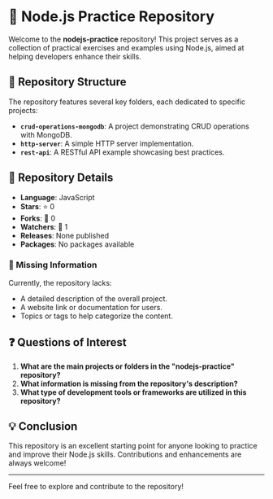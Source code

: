 # 🌟 Node.js Practice Repository

Welcome to the **nodejs-practice** repository! This project serves as a collection of practical exercises and examples using Node.js, aimed at helping developers enhance their skills.

## 📁 Repository Structure

The repository features several key folders, each dedicated to specific projects:

- **`crud-operations-mongodb`**: A project demonstrating CRUD operations with MongoDB.
- **`http-server`**: A simple HTTP server implementation.
- **`rest-api`**: A RESTful API example showcasing best practices.

## 📜 Repository Details

- **Language**: JavaScript
- **Stars**: ⭐ 0
- **Forks**: 🍴 0
- **Watchers**: 👀 1
- **Releases**: None published
- **Packages**: No packages available

### 🚧 Missing Information

Currently, the repository lacks:
- A detailed description of the overall project.
- A website link or documentation for users.
- Topics or tags to help categorize the content.

## ❓ Questions of Interest

1. **What are the main projects or folders in the "nodejs-practice" repository?**
2. **What information is missing from the repository's description?**
3. **What type of development tools or frameworks are utilized in this repository?**

## 💡 Conclusion

This repository is an excellent starting point for anyone looking to practice and improve their Node.js skills. Contributions and enhancements are always welcome!

---

Feel free to explore and contribute to the repository!
